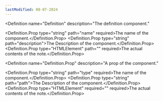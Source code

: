 ```yaml
---
lastModified: 08-07-2024
---
```


<script>
  import { Definition } from "$lib/components";
</script>


<Definition
  name="Definition"
  description="The definition component."
>
  <Definition.Prop type="string" path="name" required>The name of the component.</Definition.Prop>
  <Definition.Prop type="string" path="description">The Description of the component.</Definition.Prop>
  <Definition.Prop type="HTMLElement" path="<slot>" required>The actual contents of the note.</Definition.Prop>
</Definition>

<Definition
  name="Definition.Prop"
  description="A prop of the component."
>
  <Definition.Prop type="string" path="type" required>The name of the component.</Definition.Prop>
  <Definition.Prop type="string" path="path">The Description of the component.</Definition.Prop>
  <Definition.Prop type="HTMLElement" required="<slot>" required>The actual contents of the note.</Definition.Prop>
</Definition>
